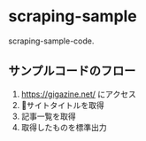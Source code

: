# scraping-sample
scraping-sample-code.

## サンプルコードのフロー
1. https://gigazine.net/ にアクセス
2. サイトタイトルを取得
3. 記事一覧を取得
4. 取得したものを標準出力